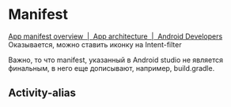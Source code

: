 # Manifest
[App manifest overview  |  App architecture  |  Android Developers](https://developer.android.com/guide/topics/manifest/manifest-intro)
Оказывается, можно ставить иконку на Intent-filter

Важно, то что manifest, указанный в Android studio не является финальным, в него еще дописывают, например, build.gradle.
## Activity-alias